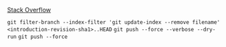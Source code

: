 [Stack Overflow](https://stackoverflow.com/a/872700)

`git filter-branch --index-filter 'git update-index --remove filename' <introduction-revision-sha1>..HEAD`
`git push --force --verbose --dry-run`
`git push --force`
